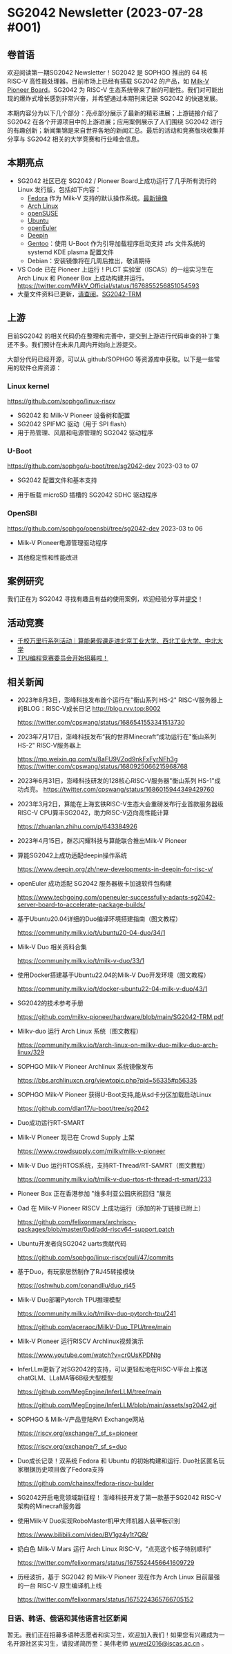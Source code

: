 # SG2042 Newsletter (2023-07-28 #001)

## 卷首语

欢迎阅读第一期SG2042 Newsletter！SG2042 是 SOPHGO 推出的 64 核 RISC-V 高性能处理器。目前市场上已经有搭载 SG2042 的产品，如 [Milk-V Pioneer Board](https://milkv.io/docs/pioneer/getting-started/processor)。SG2042 为 RISC-V 生态系统带来了新的可能性。我们对可能出现的爆炸式增长感到非常兴奋，并希望通过本期刊来记录 SG2042 的快速发展。


本期内容分为以下几个部分：亮点部分展示了最新的精彩进展；上游链接介绍了 SG2042 在各个开源项目中的上游进展；应用案例展示了人们围绕 SG2042 进行的有趣创新；新闻集锦是来自世界各地的新闻汇总。最后的活动和竞赛版块收集并分享与 SG2042 相关的大学竞赛和行业峰会信息。

## 本期亮点

+ SG2042 社区已在 SG2042 / Pioneer Board上成功运行了几乎所有流行的 Linux 发行版，包括如下内容：
  + [Fedora](https://milkv.io/docs/pioneer/getting-started/download) 作为 Milk-V 支持的默认操作系统。[最新镜像](http://219.142.246.77:65000//sharing/f73TDqXdN)
  + [Arch Linux](https://www.youtube.com/watch?v=cr0UsKPDNtg)
  + [openSUSE](https://bbs.archlinuxcn.org/viewtopic.php?pid=56335#p56335)
  + [Ubuntu](http://219.142.246.77:65000//sharing/f73TDqXdN)
  + [openEuler](https://www.techgoing.com/openeuler-successfully-adapts-sg2042-server-board-to-accelerate-package-builds/ )
  + [Deepin](https://www.deepin.org/en/new-developments-in-deepin-for-risc-v/)
  + [Gentoo](https://dev.gentoo.org/~dlan/riscv/pioneer/sg2042_boot.txt)：使用 U-Boot 作为引导加载程序启动支持 zfs 文件系统的 systemd KDE plasma 配置文件
  + Debian：安装镜像将在几周后推出，敬请期待
+ VS Code 已在 Pioneer 上运行！PLCT 实验室（ISCAS）的一组实习生在 Arch Linux 和 Pioneer Box 上成功构建并运行。https://twitter.com/MilkV_Official/status/1676855256851054593
+ 大量文件资料已更新，[请查阅](https://github.com/sophgo/sophgo-doc/tree/main/SG2042/HowTo)。[SG2042-TRM](https://github.com/milkv-pioneer/hardware/blob/main/SG2042-TRM.pdf)

## 上游

目前SG2042 的相关代码仍在整理和完善中，提交到上游进行代码审查的补丁集还不多。我们预计在未来几周内开始向上游提交。

大部分代码已经开源，可以从 github/SOPHGO 等资源库中获取。以下是一些常用的软件仓库资源：

### Linux kernel

https://github.com/sophgo/linux-riscv

+ SG2042 和 Milk-V Pioneer 设备树和配置
+ SG2042 SPIFMC 驱动（用于 SPI flash）
+ 用于热管理、风扇和电源管理的 SG2042 驱动程序

### U-Boot

https://github.com/sophgo/u-boot/tree/sg2042-dev 2023-03 to 07

+ SG2042 配置文件和基本支持

+ 用于板载 microSD 插槽的 SG2042 SDHC 驱动程序

### OpenSBI

https://github.com/sophgo/opensbi/tree/sg2042-dev 2023-03 to 06

+ Milk-V Pioneer电源管理驱动程序

+ 其他稳定性和性能改进

## 案例研究

我们正在为 SG2042 寻找有趣且有益的使用案例，欢迎经验分享并[提交](https://github.com/sophgocommunity/SG2042-Newsletter)！

## 活动竞赛

+ [千校万里行系列活动｜算能暑假课走进北京工业大学、西北工业大学、中北大学](https://mp.weixin.qq.com/s/eJqlLHfhjPGX-XKjC0uhXA)
+ [TPU编程竞赛委员会开始招募啦！](https://mp.weixin.qq.com/s/tk3f6UHpQcb9PmH4JHr8CA)

## 相关新闻

+ 2023年8月3日，澎峰科技发布首个运行在"衡山系列 HS-2" RISC-V服务器上的BLOG：RISC-V成长日记
  http://blog.rvv.top:8002
  
  https://twitter.com/cpswang/status/1686541553341513730

+ 2023年7月17日，澎峰科技发布“我的世界Minecraft”成功运行在"衡山系列 HS-2" RISC-V服务器上
  
  https://mp.weixin.qq.com/s/8aFU9VZod9nkFxFyrNFh3g
  https://twitter.com/cpswang/status/1680925066215968768
  
+ 2023年6月31日，澎峰科技研发的128核心RISC-V服务器"衡山系列 HS-1"成功点亮。
  https://twitter.com/cpswang/status/1686015944349429760
  
+ 2023年3月2日，算能在上海玄铁RISC-V生态大会重磅发布行业首款服务器级RISC-V CPU算丰SG2042，助力RISC-V迈向高性能计算

  https://zhuanlan.zhihu.com/p/643384926

+ 2023年4月15日，群芯闪耀科技与算能联合推出Milk-V Pioneer

+ 算能SG2042上成功适配deepin操作系统

  https://www.deepin.org/zh/new-developments-in-deepin-for-risc-v/

+ openEuler 成功适配 SG2042 服务器板卡加速软件包构建

  https://www.techgoing.com/openeuler-successfully-adapts-sg2042-server-board-to-accelerate-package-builds/

+ 基于Ubuntu20.04详细的Duo编译环境搭建指南（图文教程）

  https://community.milkv.io/t/ubuntu20-04-duo/34/1

+ Milk-V Duo 相关资料合集

  https://community.milkv.io/t/milk-v-duo/33/1

+ 使用Docker搭建基于Ubuntu22.04的Milk-V Duo开发环境（图文教程）

  https://community.milkv.io/t/docker-ubuntu22-04-milk-v-duo/43/1

+ SG2042的技术参考手册

  https://github.com/milkv-pioneer/hardware/blob/main/SG2042-TRM.pdf

+ Milkv-duo 运行 Arch Linux 系统（图文教程）

  https://community.milkv.io/t/arch-linux-on-milkv-duo-milkv-duo-arch-linux/329

+ SOPHGO Milk-V Pioneer Archlinux 系统镜像发布

  https://bbs.archlinuxcn.org/viewtopic.php?pid=56335#p56335

+ SOPHGO Milk-V Pioneer 获得U-Boot支持,能从sd卡分区加载启动Linux

  https://github.com/dlan17/u-boot/tree/sg2042

+ Duo成功运行RT-SMART

+ Milk-V Pioneer 现已在 Crowd Supply 上架

  https://www.crowdsupply.com/milkv/milk-v-pioneer

+ Milk-V Duo 运行RTOS系统，支持RT-Thread/RT-SAMRT（图文教程）

  https://community.milkv.io/t/milk-v-duo-rtos-rt-thread-rt-smart/233

+ Pioneer Box 正在香港参加 "维多利亚公园庆祝回归 "展览

+ Oad 在 Milk-V Pioneer RISCV 上成功运行（添加的补丁链接已附上）

  https://github.com/felixonmars/archriscv-packages/blob/master/0ad/add-riscv64-support.patch

+ Ubuntu开发者向SG2042 uarts贡献代码

  https://github.com/sophgo/linux-riscv/pull/47/commits

+ 基于Duo，有玩家居然制作了RJ45转接模块

  https://oshwhub.com/conandllu/duo_rj45

+ Milk-V Duo部署Pytorch TPU推理模型

  https://community.milkv.io/t/milkv-duo-pytorch-tpu/241

  https://github.com/aceraoc/MilkV-Duo_TPU/tree/main

+ Milk-V Pioneer 运行RISCV Archlinux视频演示

  https://www.youtube.com/watch?v=cr0UsKPDNtg

+ InferLLm更新了对SG2042的支持，可以更轻松地在RISC-V平台上推送chatGLM、LLaMA等6B级大型模型

  https://github.com/MegEngine/InferLLM/tree/main

  https://github.com/MegEngine/InferLLM/blob/main/assets/sg2042.gif

+ SOPHGO & Milk-V产品登陆RVI Exchange网站

  https://riscv.org/exchange/?_sf_s=pioneer

  https://riscv.org/exchange/?_sf_s=duo

+ Duo成长记录！双系统 Fedora 和 Ubuntu 的初始构建和运行. Duo社区匿名玩家根据历史项目做了Fedora支持

  https://github.com/chainsx/fedora-riscv-builder

+ SG2042开启电竞领域新征程！ 澎峰科技开发了第一款基于SG2042 RISC-V架构的Minecraft服务器

+ 使用Milk-V Duo实现RoboMaster机甲大师机器人装甲板识别

  https://www.bilibili.com/video/BV1gz4y1t7QB/

+ 奶白色 Milk-V Mars 运行 Arch Linux RISC-V，“点亮这个板子特别顺利”

  https://twitter.com/felixonmars/status/1675524456641609729

+ 历经波折，基于 SG2042 的 Milk-V Pioneer 现在作为 Arch Linux 目前最强的一台 RISC-V 原生编译机上线

  https://twitter.com/felixonmars/status/1675224365766705152

### 日语、韩语、俄语和其他语言社区新闻

暂无。我们正在招募多语种志愿者和实习生，欢迎加入我们！如果您有兴趣成为一名开源社区实习生，请投递简历至：吴伟老师 [wuwei2016@iscas.ac.cn](mailto:wuwei2016@iscas.ac.cn) 。

